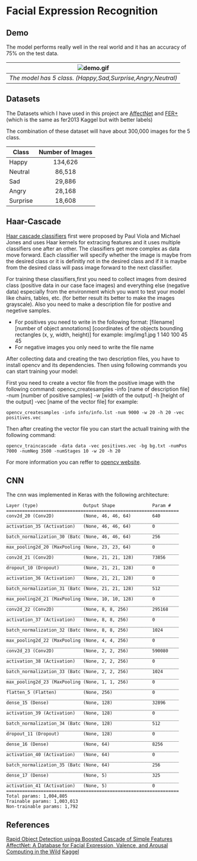 # Facial Expression Recognition

## Demo
The model performs really well in the real world and it has an accuracy of 75% on the test data.

| ![demo.gif](doc/demo.gif) | 
|:--:| 
| *The model has 5 class. (Happy,Sad,Surprise,Angry,Neutral)* |

## Datasets
The Datasets which I have used in this project are [AffectNet]('http://mohammadmahoor.com/affectnet') and [FER+](https://github.com/microsoft/FERPlus) (which is the same as fer2013 Kaggel but with better labels)

The combination of these dataset will have about 300,000 images for the 5 class.

| Class         | Number of Images |
| ------------- |:----------------:|
| Happy         | 134,626          |
| Neutral       | 86,518           |
| Sad           | 29,886           |
| Angry         | 28,168           |
| Surprise      | 18,608           |

## Haar-Cascade

[Haar cascade classifiers](https://docs.opencv.org/3.4.1/d7/d8b/tutorial_py_face_detection.html) first were proposed by Paul Viola and Michael Jones and uses Haar kernels for extracing features and it uses multiple classifiers one after an other. The classifiers get more complex as data move forward. Each classifier will specify whether the image is maybe from the desired class or it is definitly not in the desired class and if it is maybe from the desired class will pass image forward to the next classifier.

For training these classifiers,first you need to collect images from desired class (positive data in our case face images)  and everything else (negative data) especially from the environment which you want to test your model like chairs, tables, etc.
(for better result its better to make the images grayscale). Also you need to make a description file for postive and negetive samples. 
* For positives you need to write in the following format:
\[filename] \[number of object annotations] \[coordinates of the objects bounding rectangles (x, y, width, height)]
for example: img/img1.jpg  1  140 100 45 45
* For negative images you only need to write the file name

After collecting data and creating the two description files, you have to install opencv and its dependencies. Then using following commands you can start training your model:

First you need to create a vector file from the positive image with the following command:
opencv_createsamples -info \[name of description file] -num \[number of positive samples] -w \[width of the output] -h \[height of the output] -vec \[name of the vector file]
for example:

```opencv_createsamples -info info/info.lst -num 9000 -w 20 -h 20 -vec positives.vec```

Then after creating the vector file you can start the actuall training with the following command:

```opencv_traincascade -data data -vec positives.vec -bg bg.txt -numPos 7000 -numNeg 3500 -numStages 10 -w 20 -h 20```

For more information you can reffer to [opencv website](https://docs.opencv.org/3.4.3/dc/d88/tutorial_traincascade.html).

## CNN

The cnn was implemented in Keras with the following architecture:

```
Layer (type)                 Output Shape              Param #   
=================================================================
conv2d_20 (Conv2D)           (None, 46, 46, 64)        640       
_________________________________________________________________
activation_35 (Activation)   (None, 46, 46, 64)        0         
_________________________________________________________________
batch_normalization_30 (Batc (None, 46, 46, 64)        256       
_________________________________________________________________
max_pooling2d_20 (MaxPooling (None, 23, 23, 64)        0         
_________________________________________________________________
conv2d_21 (Conv2D)           (None, 21, 21, 128)       73856     
_________________________________________________________________
dropout_10 (Dropout)         (None, 21, 21, 128)       0         
_________________________________________________________________
activation_36 (Activation)   (None, 21, 21, 128)       0         
_________________________________________________________________
batch_normalization_31 (Batc (None, 21, 21, 128)       512       
_________________________________________________________________
max_pooling2d_21 (MaxPooling (None, 10, 10, 128)       0         
_________________________________________________________________
conv2d_22 (Conv2D)           (None, 8, 8, 256)         295168    
_________________________________________________________________
activation_37 (Activation)   (None, 8, 8, 256)         0         
_________________________________________________________________
batch_normalization_32 (Batc (None, 8, 8, 256)         1024      
_________________________________________________________________
max_pooling2d_22 (MaxPooling (None, 4, 4, 256)         0         
_________________________________________________________________
conv2d_23 (Conv2D)           (None, 2, 2, 256)         590080    
_________________________________________________________________
activation_38 (Activation)   (None, 2, 2, 256)         0         
_________________________________________________________________
batch_normalization_33 (Batc (None, 2, 2, 256)         1024      
_________________________________________________________________
max_pooling2d_23 (MaxPooling (None, 1, 1, 256)         0         
_________________________________________________________________
flatten_5 (Flatten)          (None, 256)               0         
_________________________________________________________________
dense_15 (Dense)             (None, 128)               32896     
_________________________________________________________________
activation_39 (Activation)   (None, 128)               0         
_________________________________________________________________
batch_normalization_34 (Batc (None, 128)               512       
_________________________________________________________________
dropout_11 (Dropout)         (None, 128)               0         
_________________________________________________________________
dense_16 (Dense)             (None, 64)                8256      
_________________________________________________________________
activation_40 (Activation)   (None, 64)                0         
_________________________________________________________________
batch_normalization_35 (Batc (None, 64)                256       
_________________________________________________________________
dense_17 (Dense)             (None, 5)                 325       
_________________________________________________________________
activation_41 (Activation)   (None, 5)                 0         
=================================================================
Total params: 1,004,805
Trainable params: 1,003,013
Non-trainable params: 1,792
```

## References
[Rapid Object Detection usinga Boosted Cascade of Simple Features](https://www.cs.cmu.edu/~efros/courses/LBMV07/Papers/viola-cvpr-01.pdf)
[AffectNet: A Database for Facial Expression, Valence, and Arousal Computing in the Wild](https://arxiv.org/abs/1708.03985)
[Kaggel](https://www.kaggle.com/c/challenges-in-representation-learning-facial-expression-recognition-challenge)




